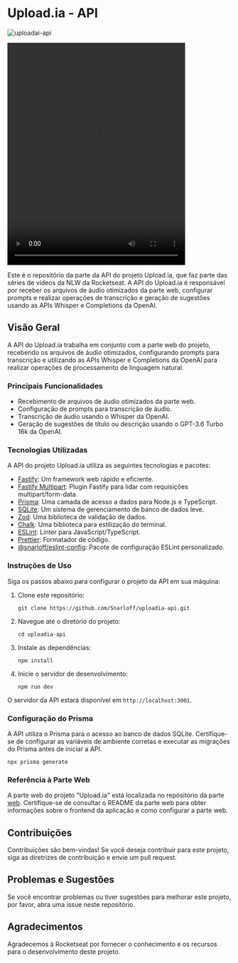 # Upload.ia - API

![uploadai-api](https://github.com/Snarloff/uploadai-api/assets/46792575/69105dfb-726c-42d2-8170-05177c3419fa)

<video width="400" height="500" src="https://github.com/Snarloff/uploadai-web/assets/46792575/d5bfad10-5fe4-4b96-86a6-154b1e229eac" type="video/mp4" controls>
</video>

Este é o repositório da parte da API do projeto Upload.ia, que faz parte das séries de vídeos da NLW da Rocketseat. A API do Upload.ia é responsável por receber os arquivos de áudio otimizados da parte web, configurar prompts e realizar operações de transcrição e geração de sugestões usando as APIs Whisper e Completions da OpenAI.

## Visão Geral

A API do Upload.ia trabalha em conjunto com a parte web do projeto, recebendo os arquivos de áudio otimizados, configurando prompts para transcrição e utilizando as APIs Whisper e Completions da OpenAI para realizar operações de processamento de linguagem natural.

### Principais Funcionalidades

- Recebimento de arquivos de áudio otimizados da parte web.
- Configuração de prompts para transcrição de áudio.
- Transcrição de áudio usando o Whisper da OpenAI.
- Geração de sugestões de título ou descrição usando o GPT-3.6 Turbo 16k da OpenAI.

### Tecnologias Utilizadas

A API do projeto Upload.ia utiliza as seguintes tecnologias e pacotes:

- [Fastify](https://www.fastify.io/): Um framework web rápido e eficiente.
- [Fastify Multipart](https://github.com/fastify/fastify-multipart): Plugin Fastify para lidar com requisições multipart/form-data.
- [Prisma](https://www.prisma.io/): Uma camada de acesso a dados para Node.js e TypeScript.
- [SQLite](https://www.sqlite.org/): Um sistema de gerenciamento de banco de dados leve.
- [Zod](https://github.com/colinhacks/zod): Uma biblioteca de validação de dados.
- [Chalk](https://github.com/chalk/chalk): Uma biblioteca para estilização do terminal.
- [ESLint](https://eslint.org/): Linter para JavaScript/TypeScript.
- [Prettier](https://prettier.io/): Formatador de código.
- [@snarloff/eslint-config](https://www.npmjs.com/package/@snarloff/eslint-config): Pacote de configuração ESLint personalizado.

### Instruções de Uso

Siga os passos abaixo para configurar o projeto da API em sua máquina:

1. Clone este repositório:

   ```shell
   git clone https://github.com/Snarloff/uploadia-api.git
   ```

2. Navegue até o diretório do projeto:

   ```shell
   cd uploadia-api
   ```

3. Instale as dependências:

   ```shell
   npm install
   ```

4. Inicie o servidor de desenvolvimento:

   ```shell
   npm run dev
   ```
O servidor da API estará disponível em `http://localhost:3001`.

### Configuração do Prisma

A API utiliza o Prisma para o acesso ao banco de dados SQLite. Certifique-se de configurar as variáveis de ambiente corretas e executar as migrações do Prisma antes de iniciar a API.

```shell
npx prisma generate
```

### Referência à Parte Web

A parte web do projeto "Upload.ia" está localizada no repositório da parte [web](https://github.com/Snarloff/uploadai-web). Certifique-se de consultar o README da parte web para obter informações sobre o frontend da aplicação e como configurar a parte web.

## Contribuições

Contribuições são bem-vindas! Se você deseja contribuir para este projeto, siga as diretrizes de contribuição e envie um pull request.

## Problemas e Sugestões

Se você encontrar problemas ou tiver sugestões para melhorar este projeto, por favor, abra uma issue neste repositório.

## Agradecimentos

Agradecemos à Rocketseat por fornecer o conhecimento e os recursos para o desenvolvimento deste projeto.

